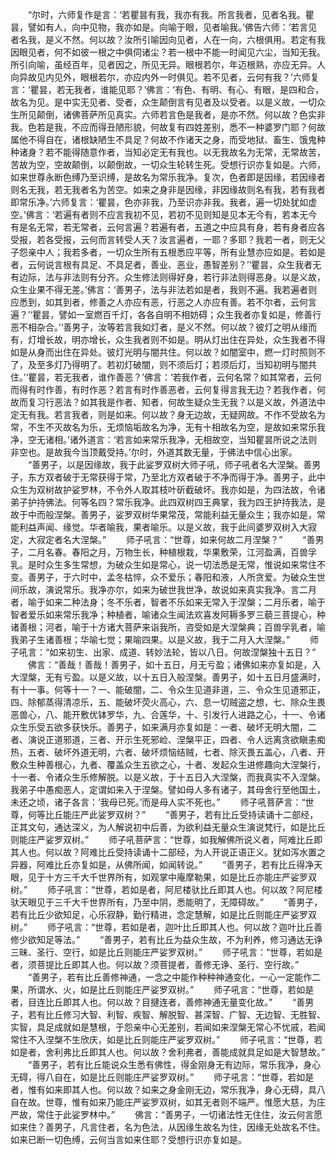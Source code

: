 <!-- { "loadSidebar": true } -->
　　“尔时，六师复作是言：‘若瞿昙有我，我亦有我。所言我者，见者名我。瞿昙，譬如有人，向中见物，我亦如是。向喻于眼，见者喻我。’佛告六师：‘若言见者名我，是义不然。何以故？汝所引喻因向见者，人在一向，六根俱用。若定有我因眼见者，何不如彼一根之中俱伺诸尘？若一根中不能一时闻见六尘，当知无我。所引向喻，虽经百年，见者因之，所见无异。眼根若尔，年迈根熟，亦应无异。人向异故见内见外，眼根若尔，亦应内外一时俱见。若不见者，云何有我？’六师复言：‘瞿昙，若无我者，谁能见耶？’佛言：‘有色、有明、有心、有眼，是四和合，故名为见。是中实无见者、受者，众生颠倒言有见者及以受者。以是义故，一切众生所见颠倒，诸佛菩萨所见真实。六师若言色是我者，是亦不然。何以故？色实非我。色若是我，不应而得丑陋形貌，何故复有四姓差别，悉不一种婆罗门耶？何故属他不得自在，诸根缺陋生不具足？何故不作诸天之身，而受地狱、畜生、饿鬼种种诸身？若不能得随意作者，当知必定无有我也。以无我故名为无常，无常故苦，苦故为空，空故颠倒，以颠倒故，一切众生轮转生死。受想行识亦复如是。六师，如来世尊永断色缚乃至识缚，是故名为常乐我净。复次，色者即是因缘，若因缘者则名无我，若无我者名为苦空。如来之身非是因缘，非因缘故则名有我，若有我者即常乐净。’六师复言：‘瞿昙，色亦非我，乃至识亦非我。我者，遍一切处犹如虚空。’佛言：‘若遍有者则不应言我初不见，若初不见则知是见本无今有，若本无今有是名无常，若无常者，云何言遍？若遍有者，五道之中应具有身，若有身者应各受报，若各受报，云何而言转受人天？汝言遍者，一耶？多耶？我若一者，则无父子怨亲中人；我若多者，一切众生所有五根悉应平等，所有业慧亦应如是。若如是者，云何说言根有具足、不具足者，善业、恶业，愚智差别？’‘瞿昙，众生我者无有边际，法与非法则有分齐。众生修法则得好身，若行非法则得恶身。以是义故，众生业果不得无差。’佛言：‘善男子，法与非法若如是者，我则不遍。我若遍者则应悉到，如其到者，修善之人亦应有恶，行恶之人亦应有善。若不尔者，云何言遍？’‘瞿昙，譬如一室燃百千灯，各各自明不相妨碍；众生我者亦复如是，修善行恶不相杂合。’‘善男子，汝等若言我如灯者，是义不然。何以故？彼灯之明从缘而有，灯增长故，明亦增长，众生我者则不如是。明从灯出住在异处，众生我者不得如是从身而出住在异处。彼灯光明与闇共住。何以故？如闇室中，燃一灯时照则不了，及至多灯乃得明了。若初灯破闇，则不须后灯；若须后灯，当知初明与闇共住。’‘瞿昙，若无我者，谁作善恶？’佛言：‘若我作者，云何名常？如其常者，云何而得有时作善，有时作恶？若言有时作善恶者，云何复得言我无边？若我作者，何故而复习行恶法？如其我是作者、知者，何故生疑众生无我？以是义故，外道法中定无有我。若言我者，则是如来。何以故？身无边故，无疑网故。不作不受故名为常，不生不灭故名为乐，无烦恼垢故名为净，无有十相故名为空，是故如来常乐我净，空无诸相。’诸外道言：‘若言如来常乐我净，无相故空，当知瞿昙所说之法则非空也。是故我今当顶戴受持。’尔时，外道其数无量，于佛法中信心出家。
　　“善男子，以是因缘故，我于此娑罗双树大师子吼，师子吼者名大涅槃。善男子，东方双者破于无常获得于常，乃至北方双者破于不净而得于净。善男子，此中众生为双树故护娑罗林，不令外人取其枝叶斫截破坏。我亦如是，为四法故，令诸弟子护持佛法。何等名四？常乐我净。此四双树四王典掌，我为四王护持我法，是故于中而般涅槃。善男子，娑罗双树华果常茂，常能利益无量众生；我亦如是，常能利益声闻、缘觉。华者喻我，果者喻乐。以是义故，我于此间婆罗双树入大寂定，大寂定者名大涅槃。”
　　师子吼言：“世尊，如来何故二月涅槃？”
　　“善男子，二月名春。春阳之月，万物生长，种植根栽，华果敷荣，江河盈满，百兽孚乳。是时众生多生常想，为破众生如是常心，说一切法悉是无常，惟说如来常住不变。善男子，于六时中，孟冬枯悴，众不爱乐；春阳和液，人所贪爱。为破众生世间乐故，演说常乐。我净亦尔，如来为破世我世净，故说如来真实我净。言二月者，喻于如来二种法身；冬不乐者，智者不乐如来无常入于涅槃；二月乐者，喻于智者爱乐如来常乐我净；种植者，喻诸众生闻法欢喜发阿耨多罗三藐三菩提心，种诸善根；河者，喻于十方诸大菩萨来诣我所，咨受如是大涅槃典；百兽孚乳者，喻我弟子生诸善根；华喻七觉；果喻四果。以是义故，我于二月入大涅槃。”
　　师子吼言：“如来初生、出家、成道、转妙法轮，皆以八日。何故涅槃独十五日？”
　　佛言：“善哉！善哉！善男子，如十五日，月无亏盈；诸佛如来亦复如是，入大涅槃，无有亏盈。以是义故，以十五日入般涅槃。善男子，如十五日月盛满时，有十一事。何等十一？一、能破闇，二、令众生见道非道，三、令众生见道邪正，四、除郁蒸得清凉乐，五、能破坏荧火高心，六、息一切贼盗之想，七、除众生畏恶兽心，八、能开敷优钵罗华，九、合莲华，十、引发行人进路之心，十一、令诸众生乐受五欲多获快乐。善男子，如来满月亦复如是：一者、破坏无明大闇，二者、演说正道邪道，三者、开示生死邪崄、涅槃平正，四者、令人远离贪欲瞋恚痴热，五者、破坏外道无明，六者、破坏烦恼结贼，七者、除灭畏五盖心，八者、开敷众生种善根心，九者、覆盖众生五欲之心，十者、发起众生进修趣向大涅槃行，十一者、令诸众生乐修解脱。以是义故，于十五日入大涅槃，而我真实不入涅槃。我弟子中愚痴恶人，定谓如来入于涅槃。譬如母人多有诸子，其母舍行至他国土，未还之顷，诸子各言：‘我母已死。’而是母人实不死也。”
　　师子吼菩萨言：“世尊，何等比丘能庄严此娑罗双树？”
　　“善男子，若有比丘受持读诵十二部经，正其文句，通达深义，为人解说初中后善，为欲利益无量众生演说梵行，如是比丘则能庄严娑罗双树。”
　　师子吼菩萨言：“世尊，如我解佛所说义者，阿难比丘即其人也。何以故？阿难比丘受持读诵十二部经，为人开说正语正义。犹如泻水置之异器，阿难比丘亦复如是，从佛所闻，如闻转说。”
　　“善男子，若有比丘得净天眼，见于十方三千大千世界所有，如观掌中庵摩勒果，如是比丘亦能庄严娑罗双树。”
　　师子吼言：“世尊，若如是者，阿尼楼驮比丘即其人也。何以故？阿尼楼驮天眼见于三千大千世界所有，乃至中阴，悉能明了，无障碍故。”
　　“善男子，若有比丘少欲知足，心乐寂静，勤行精进，念定慧解，如是比丘则能庄严娑罗双树。”
　　师子吼言：“世尊，若如是者，迦叶比丘即其人也。何以故？迦叶比丘善修少欲知足等法。”
　　“善男子，若有比丘为益众生故，不为利养，修习通达无诤三昧、圣行、空行，如是比丘则能庄严娑罗双树。”
　　师子吼言：“世尊，若如是者，须菩提比丘即其人也。何以故？须菩提者，善修无诤、圣行、空行故。”
　　“善男子，若有比丘善修神通，一念之中能作种种神通变化，一心一定能作二果，所谓水、火，如是比丘则能庄严娑罗双树。”
　　师子吼言：“世尊，若如是者，目连比丘即其人也。何以故？目揵连者，善修神通无量变化故。”
　　“善男子，若有比丘修习大智、利智、疾智、解脱智、甚深智、广智、无边智、无胜智、实智，具足成就如是慧根，于怨亲中心无差别，若闻如来涅槃无常心不忧戚，若闻常住不入涅槃不生欣庆，如是比丘则能庄严娑罗双树。”
　　师子吼言：“世尊，若如是者，舍利弗比丘即其人也。何以故？舍利弗者，善能成就具足如是大智慧故。”
　　“善男子，若有比丘能说众生悉有佛性，得金刚身无有边际，常乐我净，身心无碍，得八自在，如是比丘则能庄严娑罗双树。”
　　师子吼言：“世尊，若如是者，惟有如来即其人也。何以故？如来之身金刚无边，常乐我净，身心无碍，具八自在故。世尊，惟有如来乃能庄严娑罗双树，如其无者则不端严。惟愿大慈，为庄严故，常住于此娑罗林中。”
　　佛言：“善男子，一切诸法性无住住，汝云何言愿如来住？善男子，凡言住者，名为色法，从因缘生故名为住，因缘无处故名不住。如来已断一切色缚，云何当言如来住耶？受想行识亦复如是。
